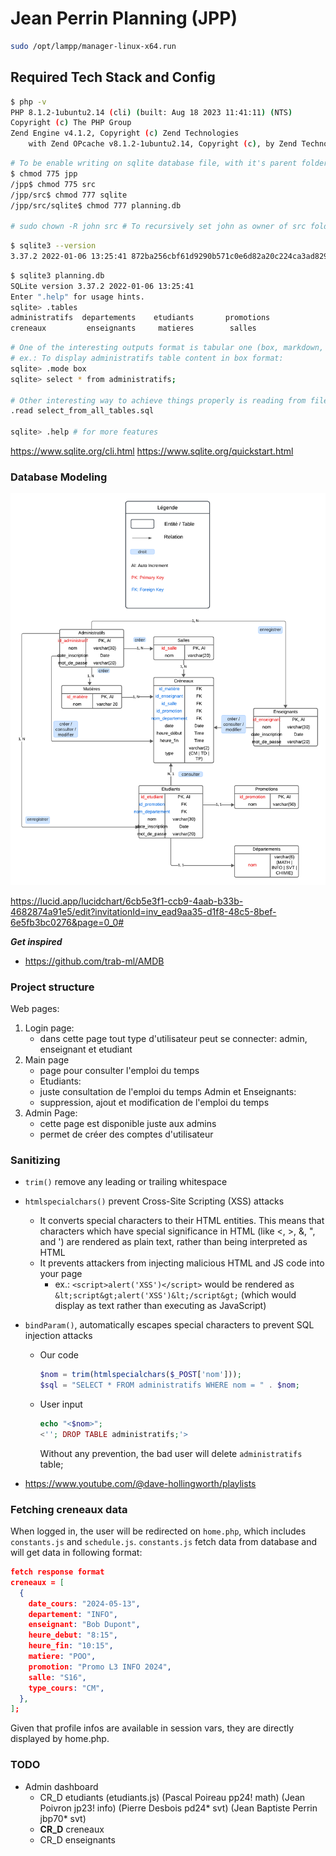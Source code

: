 # Jean Perrin Planning (JPP)

```bash
sudo /opt/lampp/manager-linux-x64.run
```

## Required Tech Stack and Config

```bash
$ php -v
PHP 8.1.2-1ubuntu2.14 (cli) (built: Aug 18 2023 11:41:11) (NTS)
Copyright (c) The PHP Group
Zend Engine v4.1.2, Copyright (c) Zend Technologies
    with Zend OPcache v8.1.2-1ubuntu2.14, Copyright (c), by Zend Technologies
```

```bash
# To be enable writing on sqlite database file, with it's parent folders, they should have the necessary permission
$ chmod 775 jpp
/jpp$ chmod 775 src
/jpp/src$ chmod 777 sqlite
/jpp/src/sqlite$ chmod 777 planning.db

# sudo chown -R john src # To recursively set john as owner of src folder
```

```bash
$ sqlite3 --version
3.37.2 2022-01-06 13:25:41 872ba256cbf61d9290b571c0e6d82a20c224ca3ad82971edc46b29818d5dalt1
```

```bash
$ sqlite3 planning.db
SQLite version 3.37.2 2022-01-06 13:25:41
Enter ".help" for usage hints.
sqlite> .tables
administratifs  departements    etudiants       promotions
creneaux         enseignants     matieres        salles
```

```bash
# One of the interesting outputs format is tabular one (box, markdown, table)
# ex.: To display administratifs table content in box format:
sqlite> .mode box
sqlite> select * from administratifs;

# Other interesting way to achieve things properly is reading from files
.read select_from_all_tables.sql

sqlite> .help # for more features
```

<https://www.sqlite.org/cli.html>
<https://www.sqlite.org/quickstart.html>

### Database Modeling

![Database Model](./doc/Modélisation.png)

<https://lucid.app/lucidchart/6cb5e3f1-ccb9-4aab-b33b-4682874a91e5/edit?invitationId=inv_ead9aa35-d1f8-48c5-8bef-6e5fb3bc0276&page=0_0#>

**_Get inspired_**

- <https://github.com/trab-ml/AMDB>

### Project structure

Web pages:

1. Login page:
   - dans cette page tout type d'utilisateur peut se connecter: admin, enseignant et etudiant
2. Main page
   - page pour consulter l'emploi du temps
   - Etudiants:
   - juste consultation de l'emploi du temps
     Admin et Enseignants:
   - suppression, ajout et modification de l'emploi du temps
3. Admin Page:
   - cette page est disponible juste aux admins
   - permet de créer des comptes d'utilisateur

### Sanitizing

- `trim()` remove any leading or trailing whitespace

- `htmlspecialchars()` prevent Cross-Site Scripting (XSS) attacks

  - It converts special characters to their HTML entities. This means that characters which have special significance in HTML (like <, >, &, ", and ') are rendered as plain text, rather than being interpreted as HTML
  - It prevents attackers from injecting malicious HTML and JS code into your page
    - ex.: `<script>alert('XSS')</script>` would be rendered as `&lt;script&gt;alert('XSS')&lt;/script&gt;` (which would display as text rather than executing as JavaScript)

- `bindParam()`, automatically escapes special characters to prevent SQL injection attacks

  - Our code

    ```php
    $nom = trim(htmlspecialchars($_POST['nom']));
    $sql = "SELECT * FROM administratifs WHERE nom = " . $nom;
    ```

  - User input

    ```php
    echo "<$nom>";
    <''; DROP TABLE administratifs;'>
    ```

    Without any prevention, the bad user will delete `administratifs` table;

- <https://www.youtube.com/@dave-hollingworth/playlists>

### Fetching creneaux data

When logged in, the user will be redirected on `home.php`, which includes `constants.js` and `schedule.js`.
`constants.js` fetch data from database and will get data in following format:

```json
fetch response format
creneaux = [
  {
    date_cours: "2024-05-13",
    departement: "INFO",
    enseignant: "Bob Dupont",
    heure_debut: "8:15",
    heure_fin: "10:15",
    matiere: "POO",
    promotion: "Promo L3 INFO 2024",
    salle: "S16",
    type_cours: "CM",
  },
];
```

Given that profile infos are available in session vars, they are directly displayed by home.php.

### TODO

- Admin dashboard
  - CR_D etudiants (etudiants.js) (Pascal Poireau pp24! math) (Jean Poivron jp23! info) (Pierre Desbois pd24* svt) (Jean Baptiste Perrin jbp70* svt)
  - **CR_D** creneaux
  - CR_D enseignants
